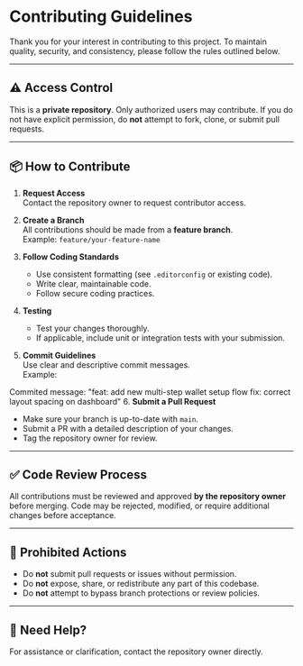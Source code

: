 # Contributing Guidelines

Thank you for your interest in contributing to this project. To maintain quality, security, and consistency, please follow the rules outlined below.

---

## ⚠️ Access Control

This is a **private repository**. Only authorized users may contribute. If you do not have explicit permission, do **not** attempt to fork, clone, or submit pull requests.

---

## 📦 How to Contribute

1. **Request Access**  
   Contact the repository owner to request contributor access.

2. **Create a Branch**  
   All contributions should be made from a **feature branch**.  
   Example: `feature/your-feature-name`

3. **Follow Coding Standards**  
   - Use consistent formatting (see `.editorconfig` or existing code).
   - Write clear, maintainable code.
   - Follow secure coding practices.

4. **Testing**  
   - Test your changes thoroughly.
   - If applicable, include unit or integration tests with your submission.

5. **Commit Guidelines**  
   Use clear and descriptive commit messages.  
   Example:  


Commited message: "feat: add new multi-step wallet setup flow fix: correct layout spacing on dashboard"
6. **Submit a Pull Request**  
- Make sure your branch is up-to-date with `main`.
- Submit a PR with a detailed description of your changes.
- Tag the repository owner for review.

---

## ✅ Code Review Process

All contributions must be reviewed and approved **by the repository owner** before merging. Code may be rejected, modified, or require additional changes before acceptance.

---

## 🛑 Prohibited Actions

- Do **not** submit pull requests or issues without permission.
- Do **not** expose, share, or redistribute any part of this codebase.
- Do **not** attempt to bypass branch protections or review policies.

---

## 💬 Need Help?

For assistance or clarification, contact the repository owner directly.
